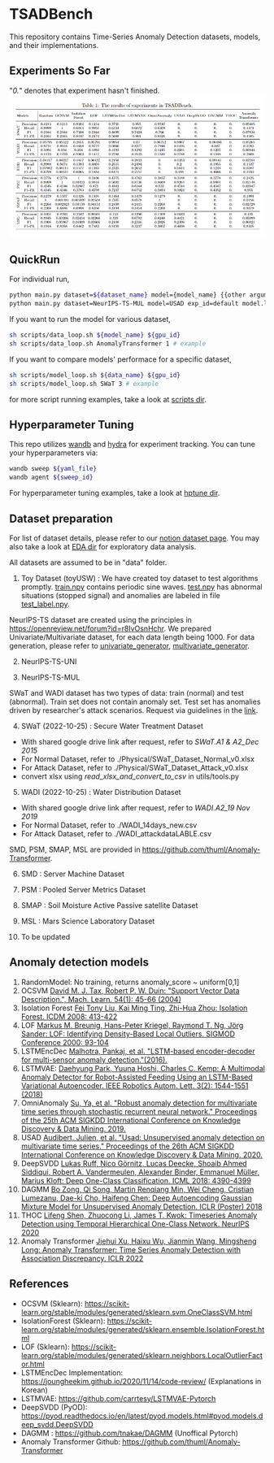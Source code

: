 # TSADBench
This repository contains Time-Series Anomaly Detection datasets, models, and their implementations.

## Experiments So Far
"*0.*" denotes that experiment hasn't finished. 
![exp_table_recent](./exp_table/20230203.PNG)

## QuickRun
For individual run, 
```bash
python main.py dataset=${dataset_name} model={model_name} {{other arguments}}
python main.py dataset=NeurIPS-TS-MUL model=USAD exp_id=default model.latent_dim=40 # example
```
If you want to run the model for various dataset,
```bash
sh scripts/data_loop.sh ${model_name} ${gpu_id}
sh scripts/data_loop.sh AnomalyTransformer 1 # example
```

If you want to compare models' performace for a specific dataset,
```bash
sh scripts/model_loop.sh ${data_name} ${gpu_id}
sh scripts/model_loop.sh SWaT 3 # example
```

for more script running examples, 
take a look at [scripts dir](https://github.com/carrtesy/TSADBench/tree/master/scripts).

## Hyperparameter Tuning
This repo utilizes [wandb](https://wandb.ai/site) and [hydra](https://hydra.cc/docs/intro/) for experiment tracking.
You can tune your hyperparameters via:
```bash
wandb sweep ${yaml_file}
wandb agent ${sweep_id}
```
For hyperparameter tuning examples, take a look at [hptune dir](https://github.com/carrtesy/TSADBench/tree/master/hptune).


## Dataset preparation

For list of dataset details, please refer to our [notion dataset page](https://carrtesy.notion.site/79cb1d595ec746a3a4c8371cedb2c608?v=440fdfeea2dc489d806e72b85d3d4da6). You may also take a look at [EDA dir](https://github.com/carrtesy/TSADBench/tree/master/EDA) for exploratory data analysis.

All datasets are assumed to be in "data" folder. 

1. Toy Dataset (toyUSW) : We have created toy dataset to test algorithms promptly. [train.npy](data/toyUSW/train.npy) contains periodic sine waves. [test.npy](data/toyUSW/test.npy) has abnormal situations (stopped signal) and anomalies are labeled in file [test_label.npy](data/toyUSW/test_label.npy).  

NeurIPS-TS dataset are created using the principles in https://openreview.net/forum?id=r8IvOsnHchr.
We prepared Univariate/Multivariate dataset, for each data length being 1000.
For data generation, please refer to [univariate_generator](https://github.com/carrtesy/DeepTSAD/blob/master/data/univariate_generator.py), [multivariate_generator](https://github.com/carrtesy/DeepTSAD/blob/master/data/multivariate_generator.py).

2. NeurIPS-TS-UNI

3. NeurIPS-TS-MUL

SWaT and WADI dataset has two types of data: train (normal) and test (abnormal).
Train set does not contain anomaly set. Test set has anomalies driven by researcher's attack scenarios.
Request via guidelines in the [link](https://itrust.sutd.edu.sg/itrust-labs_datasets/dataset_info/).

4. SWaT (2022-10-25) : Secure Water Treatment Dataset
- With shared google drive link after request, refer to *SWaT.A1 & A2_Dec 2015*
- For Normal Dataset, refer to ./Physical/SWaT_Dataset_Normal_v0.xlsx
- For Attack Dataset, refer to ./Physical/SWaT_Dataset_Attack_v0.xlsx
- convert xlsx using *read_xlsx_and_convert_to_csv* in utils/tools.py

5. WADI (2022-10-25) : Water Distribution Dataset
- With shared google drive link after request, refer to *WADI.A2_19 Nov 2019*
- For Normal Dataset, refer to ./WADI_14days_new.csv
- For Attack Dataset, refer to ./WADI_attackdataLABLE.csv

SMD, PSM, SMAP, MSL are provided in https://github.com/thuml/Anomaly-Transformer.

6. SMD : Server Machine Dataset

7. PSM : Pooled Server Metrics Dataset

8. SMAP : Soil Moisture Active Passive satellite Dataset

9. MSL : Mars Science Laboratory Dataset

10. To be updated

## Anomaly detection models

1. RandomModel: No training, returns anomaly_score ~ uniform[0,1]
2. OCSVM [David M. J. Tax, Robert P. W. Duin:
"Support Vector Data Description.", Mach. Learn. 54(1): 45-66 (2004)](https://homepage.tudelft.nl/a9p19/papers/ML_SVDD_04.pdf)
3. Isolation Forest [Fei Tony Liu, Kai Ming Ting, Zhi-Hua Zhou:
Isolation Forest. ICDM 2008: 413-422](https://cs.nju.edu.cn/zhouzh/zhouzh.files/publication/icdm08b.pdf?q=isolation-forest)
4. LOF [Markus M. Breunig, Hans-Peter Kriegel, Raymond T. Ng, Jörg Sander:
LOF: Identifying Density-Based Local Outliers. SIGMOD Conference 2000: 93-104](https://dl.acm.org/doi/pdf/10.1145/335191.335388) 
5. LSTMEncDec [Malhotra, Pankaj, et al. "LSTM-based encoder-decoder for multi-sensor anomaly detection."(2016).](https://arxiv.org/pdf/1607.00148v2.pdf)
6. LSTMVAE: [Daehyung Park, Yuuna Hoshi, Charles C. Kemp:
A Multimodal Anomaly Detector for Robot-Assisted Feeding Using an LSTM-Based Variational Autoencoder. IEEE Robotics Autom. Lett. 3(2): 1544-1551 (2018)](https://arxiv.org/pdf/1711.00614.pdf)
7. OmniAnomaly [Su, Ya, et al. "Robust anomaly detection for multivariate time series through stochastic recurrent neural network." Proceedings of the 25th ACM SIGKDD International Conference on Knowledge Discovery & Data Mining. 2019.](https://dl.acm.org/doi/pdf/10.1145/3292500.3330672?casa_token=k52TYpPsw2QAAAAA:5PQRaCv7bH507y-pnpvFqLM_TDUmMMTlZU24P8coKzZmT6LVtFC-8dh8AmhTJ_kYZFl11NyxBSGi)
8. USAD [Audibert, Julien, et al. "Usad: Unsupervised anomaly detection on multivariate time series." Proceedings of the 26th ACM SIGKDD International Conference on Knowledge Discovery & Data Mining. 2020.](https://dl.acm.org/doi/pdf/10.1145/3394486.3403392)
9. DeepSVDD [Lukas Ruff, Nico Görnitz, Lucas Deecke, Shoaib Ahmed Siddiqui, Robert A. Vandermeulen, Alexander Binder, Emmanuel Müller, Marius Kloft:
Deep One-Class Classification. ICML 2018: 4390-4399](https://proceedings.mlr.press/v80/ruff18a.html)
10. DAGMM [Bo Zong, Qi Song, Martin Renqiang Min, Wei Cheng, Cristian Lumezanu, Dae-ki Cho, Haifeng Chen: Deep Autoencoding Gaussian Mixture Model for Unsupervised Anomaly Detection. ICLR (Poster) 2018](https://openreview.net/forum?id=BJJLHbb0-)
11. THOC [Lifeng Shen, Zhuocong Li, James T. Kwok: Timeseries Anomaly Detection using Temporal Hierarchical One-Class Network. NeurIPS 2020](https://proceedings.neurips.cc/paper/2020/file/97e401a02082021fd24957f852e0e475-Paper.pdf)
12. Anomaly Transformer [Jiehui Xu, Haixu Wu, Jianmin Wang, Mingsheng Long:
Anomaly Transformer: Time Series Anomaly Detection with Association Discrepancy. ICLR 2022
](https://openreview.net/forum?id=LzQQ89U1qm_)

## References
- OCSVM (Sklearn): https://scikit-learn.org/stable/modules/generated/sklearn.svm.OneClassSVM.html
- IsolationForest (Sklearn): https://scikit-learn.org/stable/modules/generated/sklearn.ensemble.IsolationForest.html
- LOF (Sklearn): https://scikit-learn.org/stable/modules/generated/sklearn.neighbors.LocalOutlierFactor.html
- LSTMEncDec Implementation: https://joungheekim.github.io/2020/11/14/code-review/ (Explanations in Korean)
- LSTMVAE: https://github.com/carrtesy/LSTMVAE-Pytorch
- DeepSVDD (PyOD): https://pyod.readthedocs.io/en/latest/pyod.models.html#pyod.models.deep_svdd.DeepSVDD
- DAGMM : https://github.com/tnakae/DAGMM (Unoffical Pytorch)
- Anomaly Transformer Github: https://github.com/thuml/Anomaly-Transformer
